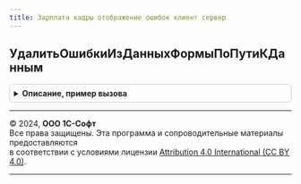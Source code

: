 ```yaml
---
title: Зарплата кадры отображение ошибок клиент сервер
---
```



## УдалитьОшибкиИзДанныхФормыПоПутиКДанным
<details style="margin: 1em 0; padding: 0.5em; border: 1px solid #ccc; border-radius: 6px;">

<summary style="font-weight: bold; cursor: pointer;">Описание, пример вызова</summary>

```bsl

Процедура УдалитьОшибкиИзДанныхФормыПоПутиКДанным(Форма, ПутьКДанным, КлючДанных = Неопределено) Экспорт
```

Пример вызова
```bsl
ЗарплатаКадрыОтображениеОшибокКлиентСервер.УдалитьОшибкиИзДанныхФормыПоПутиКДанным(Форма, ПутьКДанным, КлючДанных);
```
</details>

---

© 2024, **ООО 1С-Софт**  
Все права защищены. Эта программа и сопроводительные материалы предоставляются  
в соответствии с условиями лицензии [Attribution 4.0 International (CC BY 4.0)](https://creativecommons.org/licenses/by/4.0/legalcode).

---
